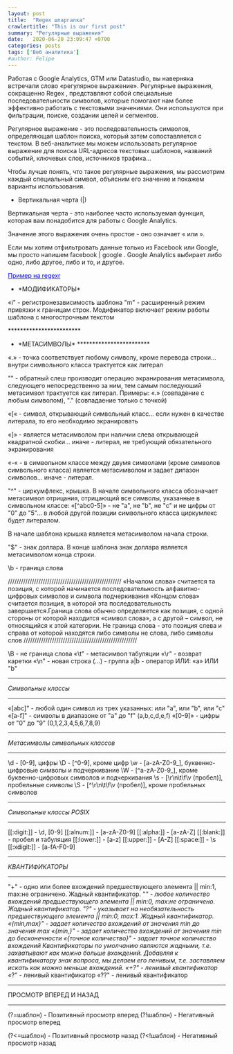 ```yaml
---
layout: post
title:  "Regex шпаргалка"
crawlertitle: "This is our first post"
summary: "Регулярные выражения"
date:   2020-06-20 23:09:47 +0700
categories: posts
tags: ['Веб аналитика']
#author: Felipe
---
```



Работая с Google Analytics, GTM или Datastudio, вы наверняка встречали слово «регулярное выражение». Регулярные выражения, сокращенно Regex , представляют собой специальные последовательности символов, которые помогают нам более эффективно работать с текстовыми значениями. Они используются при фильтрации, поиске, создании целей и сегментов.

Регулярное выражение - это последовательность символов, определяющая шаблон поиска, который затем сопоставляется с текстом. В веб-аналитике мы можем использовать регулярное выражение для поиска URL-адресов текстовых шаблонов, названий событий, ключевых слов, источников трафика...

Чтобы лучше понять, что такое регулярные выражения, мы рассмотрим каждый специальный символ, объясним его значение и покажем варианты использования.

* Вертикальная черта (\|)

Вертикальная черта - это наиболее часто используемая функция, которая вам понадобится для работы с Google Analytics. 

Значение этого выражения очень простое - оно означает « или ».

Если мы хотим отфильтровать данные только из Facebook или Google, мы просто напишем facebook \| google . Google Analytics выбирает либо одно, либо другое, либо и то, и другое.

 <a href='https://regexr.com/5g233'><font color='blue'>Пример на regexr</font></a>

 


* \*МОДИФИКАТОРЫ\*

«i" - регистронезависимость шаблона
"m" - расширенный режим привязки к границам строк. Модификатор включает режим работы шаблона с многострочным текстом

\*\*\*\*\*\*\*\*\*\*\*\*\*\*\*\*\*\*\*\*\*\*\*\*
* \*МЕТАСИМВОЛЫ\*
\************************

«.» - точка соответствует любому символу, кроме перевода строки... внутри символьного класса трактуется как литерал

"\" - обратный слеш производит операцию экранирования метасимвола, следующего непосредственно за ним, тем самым последуюший метасимвол трактуется как литерал. Примеры: «.» (совпадение с любым символом), "\." (совпадаение только с точкой)

«[« - символ, открывающий символьный класс... если нужен в качестве литерала, то его необходимо экранировать

«]» - является метасимволом при наличии слева открывающей квадратной скобки... иначе - литерал, не требующий обязательного экранирования

«-« - в символьном классе между двумя символами (кроме символов символьного класса) является метасимволом и задает дипазон символов... иначе - литерал.

"^" - циркумфлекс, крышка. В начале символьного класса обозначает метасимвол отрицания, отрицающий все символы, указанные в символьном классе: «[^abc0-5]» - не "a", не "b", не "c" и не цифры от "0" до "5"... в любой другой позиции символьного класса циркумлекс будет литералом.

В начале шаблона крышка является метасимволом начала строки.

"$" - знак доллара. В конце шаблона знак доллара является метасимволом конца строки.

\b - граница слова

////////////////////////////////////////////////////
«Началом слова» считается та позиция, с которой начинается последовательность алфавитно-цифровых символов и символа подчеркивания
«Концом слова» считается позиция, в которой эта последовательность завершается.Граница слова обычно определяется как позиция, с одной стороны от которой находится «символ слова», а с другой – символ, не относящийся к этой категории.
Не граница слова - это позиция слева и справа от которой находятся либо символы не слова, либо символы слов
////////////////////////////////////////////////////

\B - не граница слова
«\t" - метасимвол табуляции
«\r" - возврат каретки
«\n" - новая строка
(…) - группа
a|b - оператор ИЛИ: «a» ИЛИ "b"

************************
*Символьные классы*
************************

«[abc]" - любой один символ из трех указанных: или "a", или "b", или "c"
«[a-f]" - символы в диапазоне от "a" до "f" (a,b,c,d,e,f)
«[0-9]» - цифры от "0" до "9" (0,1,2,3,4,5,6,7,8,9)

*************************************
*Метасимволы символьных классов*
*************************************

\d - [0-9], цифры
\D - [^0-9], кроме цифр
\w - [a-zA-Z0-9_], буквенно-цифровые символы и подчеркивание
\W - [^a-zA-Z0-9_], кроме буквенно-цифровых символов и подчеркивания
\s - [\r\n\t\f\v (пробел)], пробельные символы
\S - [^\r\n\t\f\v (пробел)], кроме пробельных символов

******************************
*Символьные классы POSIX*
******************************

[[:digit:]] - \d, [0-9]
[[:alnum:]] - [a-zA-Z0-9]
[[:alpha:]] - [a-zA-Z]
[[:blank:]] - пробел и табуляция
[[:lower:]] - [a-z]
[[:upper:]] - [A-Z]
[[:space:]] - \s
[[:xdigit:]] - [a-fA-F0-9]

************************
*КВАНТИФИКАТОРЫ*
************************

"+" - одно или более вхождений предшествующего элемента || min:1, max:не ограничено. Жадный квантификатор.
"*" - любое количество вхождений предшествующего элемента || min:0, max:не ограничено. Жадный квантификатор.
"?" - указывает на необязательность предшествующего элемента || min:0, max:1. Жадный квантификатор.
«{min,max}" - задает количество вхождений от значения min до значения max
«{min,}" - задает количество вхождений от значения min до бесконечности
«{точное количество}" - задает точное количество вхождений
Квантификаторы по умолчанию являются жадными, т.е. захватывают как можно больше вхождений. Добавляя к квантификатору знак вопроса, мы делаем его ленивым, т.е. заставляем искать как можно меньше вхождений.
«+?" - ленивый квантификатор
«*?" - ленивый квантификатор
«??" - ленивый квантификатор

***************************************
ПРОСМОТР ВПЕРЕД И НАЗАД
***************************************

(?=шаблон) - Позитивный просмотр вперед
(?!шаблон) - Негативный просмотр вперед 

(?<=шаблон) - Позитивный просмотр назад
(?<!шаблон) - Негативный просмотр назад
